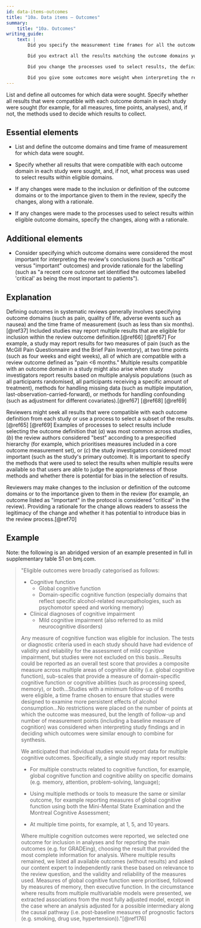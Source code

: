 ```yaml
---
id: data-items-outcomes
title: "10a. Data items – Outcomes"
summary:
    title: "10a. Outcomes"
writing_guide:
    text: |
        Did you specify the measurement time frames for all the outcomes?   

        Did you extract all the results matching the outcome domains you had specified or did you make a selection?  If you selected, how did you decide which ones to use, and does that match with your review objectives?  

        Did you change the processes used to select results, the definitions of the outcome, or the importance given to the outcomes in the review?  If you did explain what changes you made and how the changes fit with your review rationale. 

        Did you give some outcomes more weight when interpreting the review’s results?  If you did, explain why – for example, it could be because a recent core outcome set labelled it as being of the most importance to patients. 
---
```


List and define all outcomes for which data were sought. Specify whether 
all results that were compatible with each outcome domain in 
each study were sought (for example, for all measures, time 
points, analyses), and, if not, the methods used to decide which 
results to collect.

## Essential elements

-   List and define the outcome domains and time frame of measurement
    for which data were sought.

-   Specify whether all results that were compatible with each outcome
    domain in each study were sought, and, if not, what process was used
    to select results within eligible domains.

-   If any changes were made to the inclusion or definition of the
    outcome domains or to the importance given to them in the review,
    specify the changes, along with a rationale.

-   If any changes were made to the processes used to select results
    within eligible outcome domains, specify the changes, along with a
    rationale.

## Additional elements

-   Consider specifying which outcome domains were considered the most
    important for interpreting the review's conclusions (such as
    "critical" versus "important" outcomes) and provide rationale for
    the labelling (such as "a recent core outcome set identified the
    outcomes labelled 'critical' as being the most important to
    patients").

## Explanation

Defining outcomes in systematic reviews generally
involves specifying outcome domains (such as pain, quality of life,
adverse events such as nausea) and the time frame of measurement (such
as less than six months).[@ref37] Included studies may report multiple
results that are eligible for inclusion within the review outcome
definition.[@ref66] [@ref67] For example, a study may report results for
two measures of pain (such as the McGill Pain Questionnaire and the
Brief Pain Inventory), at two time points (such as four weeks and eight
weeks), all of which are compatible with a review outcome defined as
"pain \<6 months." Multiple results compatible with an outcome domain in
a study might also arise when study investigators report results based
on multiple analysis populations (such as all participants randomised,
all participants receiving a specific amount of treatment), methods for
handling missing data (such as multiple imputation,
last-observation-carried-forward), or methods for handling confounding
(such as adjustment for different covariates).[@ref67] [@ref68] [@ref69]

Reviewers might seek all results that were compatible with each outcome
definition from each study or use a process to select a subset of the
results.[@ref65] [@ref69] Examples of processes to select results
include selecting the outcome definition that (*a*) was most common
across studies, (*b*) the review authors considered "best" according to
a prespecified hierarchy (for example, which prioritises measures
included in a core outcome measurement set), or (*c*) the study
investigators considered most important (such as the study's primary
outcome). It is important to specify the methods that were used to
select the results when multiple results were available so that users
are able to judge the appropriateness of those methods and whether there
is potential for bias in the selection of results.

Reviewers may make changes to the inclusion or definition of the outcome
domains or to the importance given to them in the review (for example,
an outcome listed as "important" in the protocol is considered
"critical" in the review). Providing a rationale for the change allows
readers to assess the legitimacy of the change and whether it has
potential to introduce bias in the review process.[@ref70]

## Example

Note: the following is an abridged version of an example presented in
full in supplementary table S1 on bmj.com.

> "Eligible outcomes were broadly categorised as follows:
> 
> -   Cognitive function
>     -   Global cognitive function
>     -   Domain-specific cognitive function (especially domains that
>         reflect specific alcohol-related neuropathologies, such as
>         psychomotor speed and working memory)
> -   Clinical diagnoses of cognitive impairment
>     -   Mild cognitive impairment (also referred to as mild
>         neurocognitive disorders)
> 
> Any measure of cognitive function was eligible for inclusion. The tests
or diagnostic criteria used in each study should have had evidence of
validity and reliability for the assessment of mild cognitive
impairment, but studies were not excluded on this basis...Results could
be reported as an overall test score that provides a composite measure
across multiple areas of cognitive ability (i.e. global cognitive
function), sub-scales that provide a measure of domain-specific
cognitive function or cognitive abilities (such as processing speed,
memory), or both...Studies with a minimum follow-up of 6 months were
eligible, a time frame chosen to ensure that studies were designed to
examine more persistent effects of alcohol consumption...No restrictions
were placed on the number of points at which the outcome was measured,
but the length of follow-up and number of measurement points (including
a baseline measure of cognition) was considered when interpreting study
findings and in deciding which outcomes were similar enough to combine
for synthesis.
> 
> We anticipated that individual studies would report data for multiple
cognitive outcomes. Specifically, a single study may report results:
> 
> -   For multiple constructs related to cognitive function, for example,
    global cognitive function and cognitive ability on specific domains
    (e.g. memory, attention, problem-solving, language);
> 
> -   Using multiple methods or tools to measure the same or similar
    outcome, for example reporting measures of global cognitive function
    using both the Mini-Mental State Examination and the Montreal
    Cognitive Assessment;
> 
> -   At multiple time points, for example, at 1, 5, and 10 years.
> 
> Where multiple cognition outcomes were reported, we selected one outcome
for inclusion in analyses and for reporting the main outcomes (e.g. for
GRADEing), choosing the result that provided the most complete
information for analysis. Where multiple results remained, we listed all
available outcomes (without results) and asked our content expert to
independently rank these based on relevance to the review question, and
the validity and reliability of the measures used. Measures of global
cognitive function were prioritised, followed by measures of memory,
then executive function. In the circumstance where results from multiple
multivariable models were presented, we extracted associations from the
most fully adjusted model, except in the case where an analysis adjusted
for a possible intermediary along the causal pathway (i.e. post-baseline
measures of prognostic factors (e.g. smoking, drug use,
hypertension))."[@ref176]